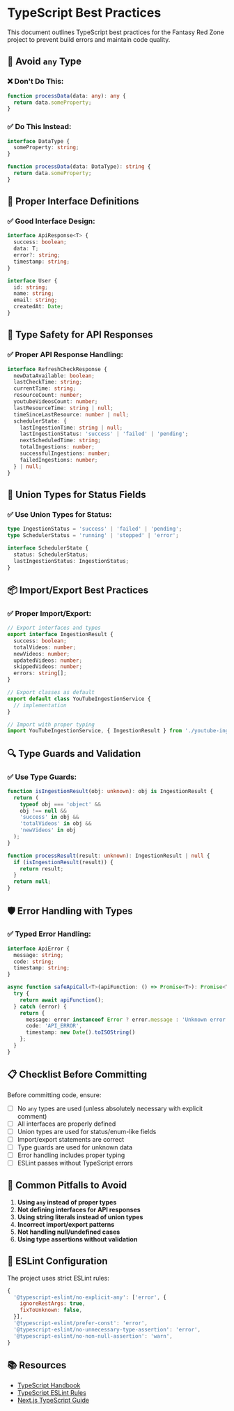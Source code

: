 # TypeScript Best Practices

This document outlines TypeScript best practices for the Fantasy Red Zone project to prevent build errors and maintain code quality.

## 🚫 **Avoid `any` Type**

### ❌ **Don't Do This:**
```typescript
function processData(data: any): any {
  return data.someProperty;
}
```

### ✅ **Do This Instead:**
```typescript
interface DataType {
  someProperty: string;
}

function processData(data: DataType): string {
  return data.someProperty;
}
```

## 📝 **Proper Interface Definitions**

### ✅ **Good Interface Design:**
```typescript
interface ApiResponse<T> {
  success: boolean;
  data: T;
  error?: string;
  timestamp: string;
}

interface User {
  id: string;
  name: string;
  email: string;
  createdAt: Date;
}
```

## 🔧 **Type Safety for API Responses**

### ✅ **Proper API Response Handling:**
```typescript
interface RefreshCheckResponse {
  newDataAvailable: boolean;
  lastCheckTime: string;
  currentTime: string;
  resourceCount: number;
  youtubeVideosCount: number;
  lastResourceTime: string | null;
  timeSinceLastResource: number | null;
  schedulerState: {
    lastIngestionTime: string | null;
    lastIngestionStatus: 'success' | 'failed' | 'pending';
    nextScheduledTime: string;
    totalIngestions: number;
    successfulIngestions: number;
    failedIngestions: number;
  } | null;
}
```

## 🎯 **Union Types for Status Fields**

### ✅ **Use Union Types for Status:**
```typescript
type IngestionStatus = 'success' | 'failed' | 'pending';
type SchedulerStatus = 'running' | 'stopped' | 'error';

interface SchedulerState {
  status: SchedulerStatus;
  lastIngestionStatus: IngestionStatus;
}
```

## 📦 **Import/Export Best Practices**

### ✅ **Proper Import/Export:**
```typescript
// Export interfaces and types
export interface IngestionResult {
  success: boolean;
  totalVideos: number;
  newVideos: number;
  updatedVideos: number;
  skippedVideos: number;
  errors: string[];
}

// Export classes as default
export default class YouTubeIngestionService {
  // implementation
}

// Import with proper typing
import YouTubeIngestionService, { IngestionResult } from './youtube-ingestion';
```

## 🔍 **Type Guards and Validation**

### ✅ **Use Type Guards:**
```typescript
function isIngestionResult(obj: unknown): obj is IngestionResult {
  return (
    typeof obj === 'object' &&
    obj !== null &&
    'success' in obj &&
    'totalVideos' in obj &&
    'newVideos' in obj
  );
}

function processResult(result: unknown): IngestionResult | null {
  if (isIngestionResult(result)) {
    return result;
  }
  return null;
}
```

## 🛡️ **Error Handling with Types**

### ✅ **Typed Error Handling:**
```typescript
interface ApiError {
  message: string;
  code: string;
  timestamp: string;
}

async function safeApiCall<T>(apiFunction: () => Promise<T>): Promise<T | ApiError> {
  try {
    return await apiFunction();
  } catch (error) {
    return {
      message: error instanceof Error ? error.message : 'Unknown error',
      code: 'API_ERROR',
      timestamp: new Date().toISOString()
    };
  }
}
```

## 📋 **Checklist Before Committing**

Before committing code, ensure:

- [ ] No `any` types are used (unless absolutely necessary with explicit comment)
- [ ] All interfaces are properly defined
- [ ] Union types are used for status/enum-like fields
- [ ] Import/export statements are correct
- [ ] Type guards are used for unknown data
- [ ] Error handling includes proper typing
- [ ] ESLint passes without TypeScript errors

## 🚨 **Common Pitfalls to Avoid**

1. **Using `any` instead of proper types**
2. **Not defining interfaces for API responses**
3. **Using string literals instead of union types**
4. **Incorrect import/export patterns**
5. **Not handling null/undefined cases**
6. **Using type assertions without validation**

## 🔧 **ESLint Configuration**

The project uses strict ESLint rules:

```javascript
{
  '@typescript-eslint/no-explicit-any': ['error', {
    ignoreRestArgs: true,
    fixToUnknown: false,
  }],
  '@typescript-eslint/prefer-const': 'error',
  '@typescript-eslint/no-unnecessary-type-assertion': 'error',
  '@typescript-eslint/no-non-null-assertion': 'warn',
}
```

## 📚 **Resources**

- [TypeScript Handbook](https://www.typescriptlang.org/docs/)
- [TypeScript ESLint Rules](https://typescript-eslint.io/rules/)
- [Next.js TypeScript Guide](https://nextjs.org/docs/basic-features/typescript)
